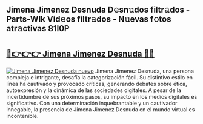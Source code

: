 ## Jimena Jimenez Desnuda D𝚎sn𝚞dos filtr𝚊dos - Parts-Wlk Vid𝚎os filtr𝚊dos - N𝚞evas f𝚘tos atr𝚊ctivas 81l0P

# <h2><a href="http://mb8zic.tromn.icu/?c=Jimena+Jimenez+Desnuda">🔗👉👉👉 Jimena Jimenez Desnuda 🔗🔗</a></h2>

[![Jimena Jimenez Desnuda nuevo](https://i.imgur.com/pEAQMta.gif)](http://mb8zic.tromn.icu/?c=Jimena+Jimenez+Desnuda)
Jimena Jimenez Desnuda, una persona compleja e intrigante, desafía la categorización fácil. Su distintivo estilo en línea ha cautivado y provocado críticas, generando debates sobre ética, autoexpresión y la dinámica de las sociedades digitales. A pesar de la incertidumbre de sus próximos pasos, su impacto en los medios digitales es significativo. Con una determinación inquebrantable y un cautivador innegable, la presencia de Jimena Jimenez Desnuda en el mundo virtual es incontenible.
